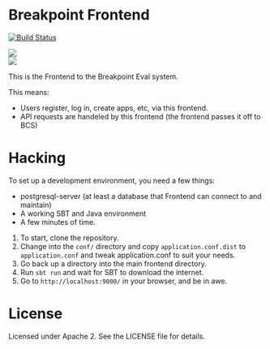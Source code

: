 # Breakpoint Frontend

[![Build Status](https://secure.travis-ci.org/breakpoint-eval/frontend.png?branch=master)](http://travis-ci.org/breakpoint-eval/frontend)

<img border="0" src="https://www.transifex.com/projects/p/breakpoint/resource/frontend/chart/image_png"/><br />
<a target="_blank" href="https://www.transifex.com/"><img border="0" src="https://ds0k0en9abmn1.cloudfront.net/static/charts/images/tx-logo-micro.646b0065fce6.png"/></a>

This is the Frontend to the Breakpoint Eval system.

This means:
* Users register, log in, create apps, etc, via this frontend.
* API requests are handeled by this frontend (the frontend passes it off to BCS)

# Hacking

To set up a development environment, you need a few things:

* postgresql-server (at least a database that Frontend can connect to and
  maintain)
* A working SBT and Java environment
* A few minutes of time.

1. To start, clone the repository.
2. Change into the `conf/` directory and copy `application.conf.dist` to
   `application.conf` and tweak application.conf to suit your needs.
3. Go back up a directory into the main frontend directory.
4. Run `sbt run` and wait for SBT to download the internet.
5. Go to `http://localhost:9000/` in your browser, and be in awe.

# License

Licensed under Apache 2. See the LICENSE file for details.
